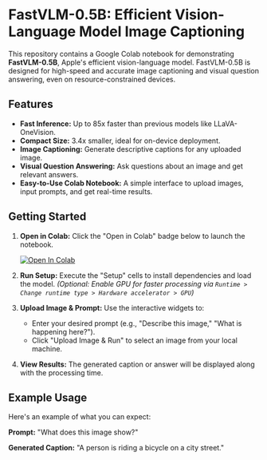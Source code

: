 # FastVLM-0.5B: Efficient Vision-Language Model Image Captioning

This repository contains a Google Colab notebook for demonstrating **FastVLM-0.5B**, Apple's efficient vision-language model. FastVLM-0.5B is designed for high-speed and accurate image captioning and visual question answering, even on resource-constrained devices.

## Features

- **Fast Inference:** Up to 85x faster than previous models like LLaVA-OneVision.
- **Compact Size:** 3.4x smaller, ideal for on-device deployment.
- **Image Captioning:** Generate descriptive captions for any uploaded image.
- **Visual Question Answering:** Ask questions about an image and get relevant answers.
- **Easy-to-Use Colab Notebook:** A simple interface to upload images, input prompts, and get real-time results.

## Getting Started

1. **Open in Colab:** Click the "Open in Colab" badge below to launch the notebook.

   [![Open In Colab](https://colab.research.google.com/assets/colab-badge.svg)](https://colab.research.google.com/github/deedeeharris/fastvlm-colab/blob/main/FastVLM_0_5B_Local_Image_Prediction_COLAB.ipynb)

2. **Run Setup:** Execute the "Setup" cells to install dependencies and load the model.
   *(Optional: Enable GPU for faster processing via `Runtime > Change runtime type > Hardware accelerator > GPU`)*

3. **Upload Image & Prompt:** Use the interactive widgets to:
   - Enter your desired prompt (e.g., "Describe this image," "What is happening here?").
   - Click "Upload Image & Run" to select an image from your local machine.

4. **View Results:** The generated caption or answer will be displayed along with the processing time.

## Example Usage

Here's an example of what you can expect:

**Prompt:** "What does this image show?"

**Generated Caption:** "A person is riding a bicycle on a city street."
